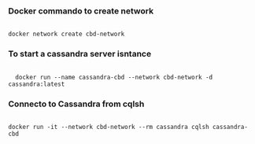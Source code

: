 
### Docker commando to create network

```

docker network create cbd-network

```


### To start a cassandra server isntance
```

  docker run --name cassandra-cbd --network cbd-network -d cassandra:latest

```

### Connecto to Cassandra from cqlsh

```

docker run -it --network cbd-network --rm cassandra cqlsh cassandra-cbd

```

